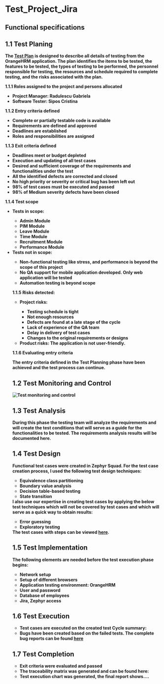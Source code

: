 # Test_Project_Jira
<b><h2>Functional specifications</h2><b>
<h2><B>1.1 Test Planing</B></h2>

<p>The <a href="https://github.com/CristinaSipos/Testing-Orange-HRM-Application-using-Jira/files/12314915/Test.plan.docx.pdf">Test Plan</a> is designed to describe all details of testing from the OrangeHRM application.
The plan identifies the items to be tested, the features to be tested, the types of testing to be performed, the personnel responsible for testing, the resources and schedule required to complete testing, and the risks associated with the plan.<BR>
  
<B>1.1.1 Roles assigned to the project and persons allocated</B><br>
<ul>
  <li>Project Manager: Radulescu Gabriela</li>
  <li>Software Tester: Sipos Cristina</li> 
</ul>
<B>1.1.2 Entry criteria defined</B><br>
<ul>
  <li>Complete or partially testable code is available</li>
  <li>Requirements are defined and approved</li>
  <li>Deadlines are established</li>
  <li>Roles and responsibilities are assigned</li>
</ul>
<B>1.1.3 Exit criteria defined</B><br>
<ul>
  <li>Deadlines meet or budget depleted</li>
  <li>Execution and updating of all test cases</li>
  <li>Desired and sufficient coverage of the requirements and functionalities under the test</li>
  <li>All the identified defects are corrected and closed</li>
  <li>No high priority or severity or critical bug has been left out</li>
  <li>98% of test cases must be executed and passed</li>
  <li>98% of Medium severity defects have been closed</li>
</ul>

<B>1.1.4 Test scope</B><br>
<ul>
<li>Tests in scope:</li>
  <ul>
    <li>Admin Module</li>
    <li>PIM Module</li>
    <li>Leave Module</li>
    <li>Time Module</li>
    <li>Recruitment Module</li>
    <li>Performance Module</li>
  </ul>
</li>

<li>Tests not in scope:</li>
  <ul>
    <li>Non-functional testing like stress, and performance is beyond the scope of this project</li>
    <li>No QA support for mobile application developed. Only web application will be tested</li>
    <li>Automation testing is beyond scope</li>
</ul>

  
<B>1.1.5 Risks detected:</B>
<ul>
  <li>Project risks:</li>
     <ul>
       <li>Testing schedule is tight</li>
       <li>Not enough resources</li>
       <li>Defects are found at a late stage of the cycle</li>
       <li>Lack of experience of the QA team</li>
       <li>Delay in delivery of test cases</li>
       <li>Changes to the original requirements or designs</li>
     </ul>
  <li>Product risks: The application is not user-friendly.</li>
</ul>

<B>1.1.6 Evaluating entry criteria</B>
<p>The entry criteria defined in the Test Planning phase have been achieved and the test process can continue.</p>


<h2><B>1.2 Test Monitoring and Control</B></h2>

![Test monitoring and control](https://github.com/CristinaSipos/Testing-Orange-HRM-Application-using-Jira/assets/116946193/e3f81d4d-93dd-4db8-b7d8-cbb42da9e52f)

<b><H2>1.3 Test Analysis</H2></b>
<p>During this phase the testing team will analyze the requirements and will create the test conditions that will serve as a guide for the functionalities to be tested.
The requirements analysis results will be documented here.</p>

<b><h2>1.4 Test Design</h2></b>

<p>Functional test cases were created in Zephyr Squad. For the test case creation process, I used the following test design techniques:
<ul>
<li>Equivalence class partitioning</li>
<li>Boundary value analysis</li>
<li>Decision table-based testing</li>
<li>State transition</li></ul>
I also use our expertise in creating test cases by applying the below test techniques which will not be covered by test cases and which will serve as a quick way to obtain results:  
<ul>
  <li>Error guessing</li>
  <li>Exploratory testing</li></ul>
  The test cases with steps can be viewed <a href="https://github.com/CristinaSipos/Testing-Orange-HRM-Application-using-Jira/files/12289980/Test.case.docx">here</a>.
   </p>
 <b><h2>1.5 Test Implementation</h2></b>

 <p>The following elements are needed before the test execution phase begins:
 <ul>
 <li>Network setup</li>
 <li>Setup of different browsers</li>
 <li>Application testing environment: OrangeHRM</li>
 <li>User and password</li>
 <li>Database of employees</li>
 <li>Jira, Zephyr access</li>
 </ul></p>
 <p>
 <b><h2>1.6 Test Execution</h2></b>
 <ul>
 <li>Test cases are executed on the created test Cycle summary:</li>
 <li>Bugs have been created based on the failed tests. The complete bug reports can be found <a href="https://github.com/CristinaSipos/Testing-Orange-HRM-Application-using-Jira/files/12362383/Bug-word.docx">here</a>
</li>
 </ul></p>
<p>  
<b><h2>1.7 Test Completion</h2></b>
<ul>
<li>Exit criteria were evaluated and passed</li>
<li>The traceability matrix was generated and can be found here:</li>
<li>Test execution chart was generated, the final report shows.... </li>
</ul>
</p>

